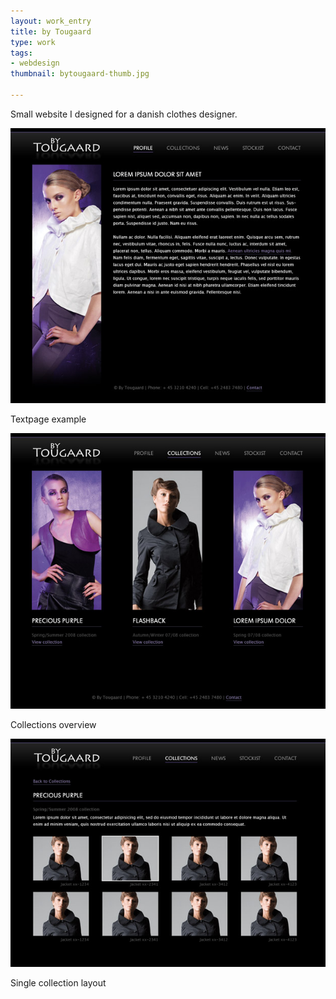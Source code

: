 ```yaml
---
layout: work_entry
title: by Tougaard
type: work
tags:
- webdesign
thumbnail: bytougaard-thumb.jpg

---
```


Small website I designed for a danish clothes designer.

<p><img src="/images/work/2010-06-23_bytougaard_1.jpg" class="illustration" title="Screenshot 1" alt="Screenshot 1" /></p>
<p class="description">Textpage example</p>

<p><img src="/images/work/2010-06-23_bytougaard_2.jpg" class="illustration" title="Screenshot 1" alt="Screenshot 1" /></p>
<p class="description">Collections overview</p>

<p><img src="/images/work/2010-06-23_bytougaard_3.jpg" class="illustration" title="Screenshot 1" alt="Screenshot 1" /></p>
<p class="description">Single collection layout</p>

